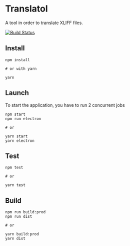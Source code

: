 # Translatol

A tool in order to translate XLIFF files.

[![Build Status](https://travis-ci.org/vtabary/unprepared-music.svg?branch=master)](https://travis-ci.org/vtabary/unprepared-music)

## Install

```shell
npm install

# or with yarn

yarn
```

## Launch

To start the application, you have to run 2 concurrent jobs

```shell
npm start
npm run electron

# or

yarn start
yarn electron
```

## Test

```shell
npm test

# or

yarn test
```

## Build

```shell
npm run build:prod
npm run dist

# or

yarn build:prod
yarn dist
```
